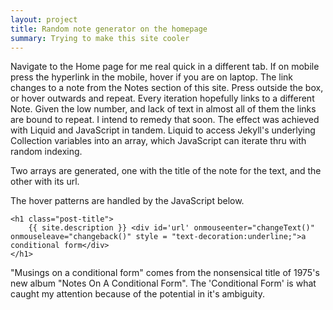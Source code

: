 ```yaml
---
layout: project
title: Random note generator on the homepage
summary: Trying to make this site cooler
---
```


Navigate to the Home page for me real quick in a different tab. If on mobile press the hyperlink in the mobile, hover if you are on laptop. The link changes to a note from the Notes section of this site. Press outside the box, or hover outwards and repeat. Every iteration hopefully links to a different Note. Given the low number, and lack of text in almost all of them the links are bound to repeat. I intend to remedy that soon. The effect was achieved with Liquid and JavaScript in tandem. Liquid to access Jekyll's underlying Collection variables into an array, which JavaScript can iterate thru with random indexing.

Two arrays are generated, one with the title of the note for the text, and the other with its url.

The hover patterns are handled by the JavaScript below.
```
<h1 class="post-title">
    {{ site.description }} <div id='url' onmouseenter="changeText()" onmouseleave="changeback()" style = "text-decoration:underline;">a conditional form</div>
</h1>
```

"Musings on a conditional form" comes from the nonsensical title of 1975's new album "Notes On A Conditional Form". The 'Conditional Form' is what caught my attention because of the potential in it's ambiguity.

